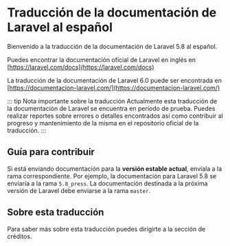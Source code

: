 # Traducción de la documentación de Laravel al español

Bienvenido a la traducción de la documentación de Laravel 5.8 al español.

Puedes encontrar la documentación oficial de Laravel en inglés en [https://laravel.com/docs](https://laravel.com/docs)

La traducción de la documentación de Laravel 6.0 puede ser encontrada en [https://documentacion-laravel.com/](https://documentacion-laravel.com/)

::: tip Nota importante sobre la traducción
Actualmente esta traducción de la documentación de Laravel se encuentra en período de prueba. Puedes realizar reportes sobre errores o detalles encontrados así como contribuir al progreso y mantenimiento de la misma en el repositorio oficial de la traducción.
:::

## Guía para contribuir

Si está enviando documentación para la **versión estable actual**, envíala a la rama correspondiente. Por ejemplo, la documentación para Laravel 5.8 se enviaría a la rama `5.8_press`. La documentación destinada a la próxima versión de Laravel debe enviarse a la rama `master`.

## Sobre esta traducción

Para saber más sobre esta traducción puedes dirigirte a la sección de créditos.
